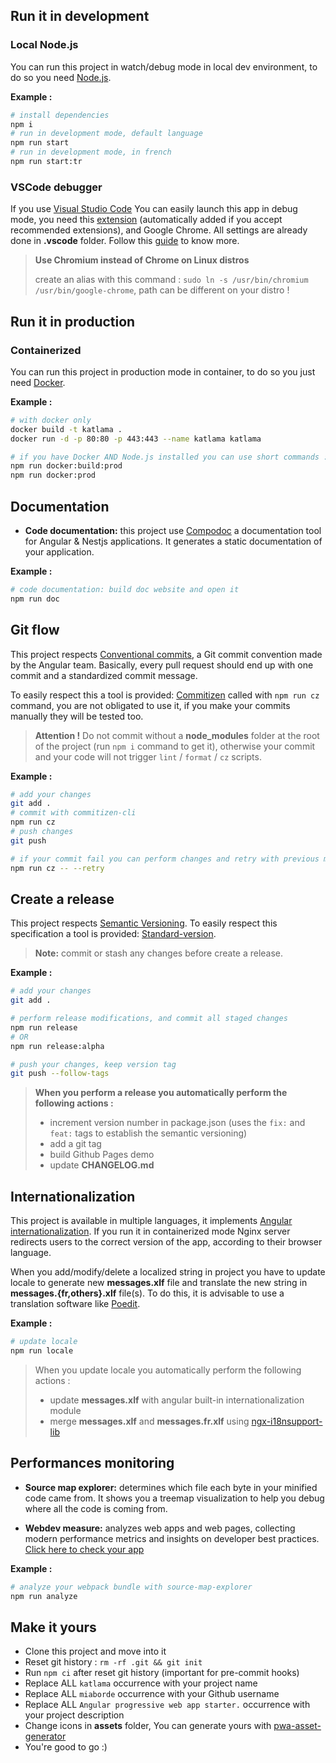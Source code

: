  

## Run it in development

### Local Node.js

You can run this project in watch/debug mode in local dev environment, to do so you need [Node.js](https://nodejs.org).

**Example :**

```bash
# install dependencies
npm i
# run in development mode, default language
npm run start
# run in development mode, in french
npm run start:tr
```

### VSCode debugger

If you use [Visual Studio Code](https://code.visualstudio.com/) You can easily launch this app in debug mode, you need this [extension](https://marketplace.visualstudio.com/items?itemName=msjsdiag.debugger-for-chrome) (automatically added if you accept recommended extensions), and Google Chrome. All settings are already done in **.vscode** folder. Follow this [guide](https://github.com/microsoft/vscode-recipes/tree/master/Angular-CLI) to know more.

> **Use Chromium instead of Chrome on Linux distros**
>
> create an alias with this command : `sudo ln -s /usr/bin/chromium /usr/bin/google-chrome`, path can be different on your distro !

## Run it in production

### Containerized

You can run this project in production mode in container, to do so you just need [Docker](https://docs.docker.com/get-docker/).

**Example :**

```bash
# with docker only
docker build -t katlama .
docker run -d -p 80:80 -p 443:443 --name katlama katlama

# if you have Docker AND Node.js installed you can use short commands :
npm run docker:build:prod
npm run docker:prod
```

## Documentation

- **Code documentation:** this project use [Compodoc](https://compodoc.app/guides/getting-started.html) a documentation tool for Angular & Nestjs applications. It generates a static documentation of your application.

**Example :**

```bash
# code documentation: build doc website and open it
npm run doc
```

## Git flow

This project respects [Conventional commits](https://github.com/angular/angular/blob/master/CONTRIBUTING.md#commit), a Git commit convention made by the Angular team. Basically, every pull request should end up with one commit and a standardized commit message.

To easily respect this a tool is provided: [Commitizen](https://github.com/commitizen/cz-cli) called with `npm run cz` command, you are not obligated to use it, if you make your commits manually they will be tested too.

> **Attention !**
> Do not commit without a **node_modules** folder at the root of the project (run `npm i` command to get it), otherwise your commit and your code will not trigger `lint` / `format` / `cz` scripts.

**Example :**

```bash
# add your changes
git add .
# commit with commitizen-cli
npm run cz
# push changes
git push

# if your commit fail you can perform changes and retry with previous message
npm run cz -- --retry
```

## Create a release

This project respects [Semantic Versioning](https://semver.org).
To easily respect this specification a tool is provided: [Standard-version](https://github.com/conventional-changelog/standard-version).

> **Note:** commit or stash any changes before create a release.

**Example :**

```bash
# add your changes
git add .

# perform release modifications, and commit all staged changes
npm run release
# OR
npm run release:alpha

# push your changes, keep version tag
git push --follow-tags
```

> **When you perform a release you automatically perform the following actions :**
>
> - increment version number in package.json (uses the `fix:` and `feat:` tags to establish the semantic versioning)
> - add a git tag
> - build Github Pages demo
> - update **CHANGELOG.md**

## Internationalization

This project is available in multiple languages, it implements [Angular internationalization](https://angular.io/guide/i18n). If you run it in containerized mode Nginx server redirects users to the correct version of the app, according to their browser language.

When you add/modify/delete a localized string in project you have to update locale to generate new **messages.xlf** file and translate the new string in **messages.{fr,others}.xlf** file(s). To do this, it is advisable to use a translation software like [Poedit](https://poedit.net/).

**Example :**

```bash
# update locale
npm run locale
```

> When you update locale you automatically perform the following actions :
>
> - update **messages.xlf** with angular built-in internationalization module
> - merge **messages.xlf** and **messages.fr.xlf** using [ngx-i18nsupport-lib](https://github.com/martinroob/ngx-i18nsupport-lib)

## Performances monitoring

- **Source map explorer:** determines which file each byte in your minified code came from. It shows you a treemap visualization to help you debug where all the code is coming from.

- **Webdev measure:** analyzes web apps and web pages, collecting modern performance metrics and insights on developer best practices. [Click here to check your app](https://web.dev/measure/)

**Example :**

```bash
# analyze your webpack bundle with source-map-explorer
npm run analyze
```

## Make it yours

- Clone this project and move into it
- Reset git history : `rm -rf .git && git init`
- Run `npm ci` after reset git history (important for pre-commit hooks)
- Replace ALL `katlama` occurrence with your project name
- Replace ALL `miaborde` occurrence with your Github username
- Replace ALL `Angular progressive web app starter.` occurrence with your project description
- Change icons in **assets** folder, You can generate yours with [pwa-asset-generator](https://www.npmjs.com/package/pwa-asset-generator)
- You're good to go :)
